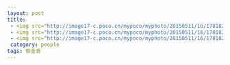 ```yaml
---
layout: post
title: 
 - <img src="http://image17-c.poco.cn/mypoco/myphoto/20150511/16/17818231320150511163727075.jpg"/>
 - <img src="http://image17-c.poco.cn/mypoco/myphoto/20150511/16/1781823132015051116373906.jpg"/>
 - <img src="http://image17-c.poco.cn/mypoco/myphoto/20150511/16/17818231320150511163718022.jpg"/>
 category: people
tags: 郁金香
---
```



